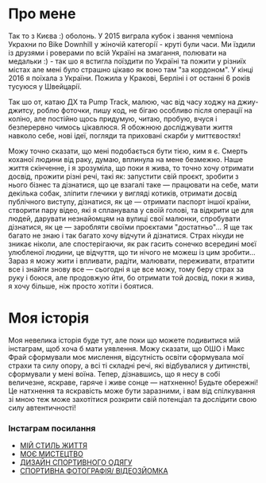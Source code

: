 # Про мене

Так то з Києва :) оболонь. У 2015 виграла кубок і звання чемпіона Украхни по Bike Downhill у жіночій категорії - круті були часи. Ми їздили із друзями і роверами по всій Україні на змагання, полювати на медальки :) - так шо я встигла поїздити по Україні та пожити у різниїх містах але мені було страшно цікаво як воно там "за кордоном". У кінці 2016 я поїхала з України. Пожила у Кракові, Берліні і от останні 6 років тусуюся у Швейцарії.

Так шо от, катаю ДХ та Pump Track, малюю, час від часу ходжу на джиу-джитсу, роблю фоточки, пишу код, не бігаю особливо після операції на коліно, але постійно щось придумую, читаю, пробую, вчуся і безперервно чимось цікавлюся. Я обожнюю досліджувати життя навколо себе, нові ідеї, погляди та приховані скарби у миттєвостях!

Можу точно сказати, що мені подобається бути тією, ким я є. Смерть коханої людини від раку, думаю, вплинула на мене безмежно. Наше життя скінченне, і я зрозуміла, що поки я жива, то точно хочу отримати досвід, прожити різні речі, такі як: запустити свій проєкт, зробити з нього бізнес та дізнатися, що це взагалі таке — працювати на себе, мати декілька собак, зліпити глечики у вигляді котиків, отримати досвід публічного виступу, дізнатися, як це — отримати паспорт іншої країни, створити пару відео, які я спланувала у своїй голові, та відкрити це для людей, дарувати незнайомцям на вулиці свої малюнки, спробувати дізнатися, як це — заробляти своїми проєктами "достатньо"... Я ще так багато не знаю і так багато хочу відчути й дізнатися. Страх нікуди не зникає ніколи, але спостерігаючи, як рак гасить сонечко всередині моєї улюбленої людини, це відчуття, що ти нічого не можеш із цим зробити... Зараз я можу жити і впливати, радіти, малювати, переживати, втратити все і знайти знову все — сьогодні я це все можу, тому беру страх за руку і боюся, але продовжую йти, бо отримати той досвід, поки я жива, я хочу більше, ніж просто хотіти і боятися.

# Моя історія

Моя невелика історія буде тут, але поки що можете подивитися мій інстаграм, щоб хоча б мати уявлення.
Можу сказати, що ОШО і Макс Фрай сформували моє мислення, відсутність освіти сформувала мої страхи та силу опору, а всі ті складні речі, які відбувалися у дитинстві, сформували у мені воїна.
Тепер, дізнавшись, що я несу в собі величезне, яскраве, гаряче і живе сонце — натхненно! Будьте обережні! Це натхнення та яскравість може бути заразними, і вам від спілкування зі мною теж може захотітися розкрити свій потенціал та дослідити свою силу автентичності!

### Інстаграм посилання

- [МІЙ СТИЛЬ ЖИТТЯ](https://www.instagram.com/marisava33)
- [МОЄ МИСТЕЦТВО](https://www.instagram.com/mari_miavka)
- [ДИЗАЙН СПОРТИВНОГО ОДЯГУ](https://www.instagram.com/zla_miavka_bjj)
- [СПОРТИВНА ФОТОГРАФІЯ/ ВІДЕОЗЙОМКА](https://www.instagram.com/bjj_photographer)
